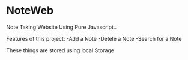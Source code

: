 # NoteWeb
Note Taking Website Using Pure Javascript..


Features of this project:
-Add a Note
-Detele a Note
-Search for a Note



These things are stored using local Storage
